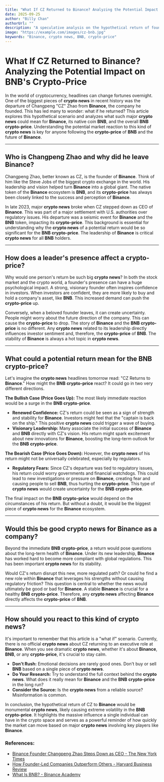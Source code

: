 ```yaml
---
title: "What If CZ Returned to Binance? Analyzing the Potential Impact on BNB's Crypto-Price"
date: 2025-09-25
author: "Billy Chan"
authorUrl: ""
description: "A speculative analysis on the hypothetical return of founder Changpeng Zhao (CZ) to Binance and what it could mean for the BNB crypto-price."
image: "https://example.com/images/cz-bnb.jpg"
keywords: "Binance, crypto news, BNB, crypto-price"
---
```


# What If CZ Returned to Binance? Analyzing the Potential Impact on BNB's Crypto-Price

In the world of cryptocurrency, headlines can change fortunes overnight. One of the biggest pieces of **crypto news** in recent history was the departure of Changpeng "CZ" Zhao from **Binance**, the company he founded. This has led many to wonder: what if he returned? This article explores this hypothetical scenario and analyzes what such major **crypto news** could mean for **Binance**, its native coin **BNB**, and the overall **BNB** **crypto-price**. Understanding the potential market reaction to this kind of **crypto news** is key for anyone following the **crypto-price** of **BNB** and the future of **Binance**.

---

## Who is Changpeng Zhao and why did he leave Binance?

Changpeng Zhao, better known as CZ, is the founder of **Binance**. Think of him like the Steve Jobs of the biggest crypto exchange in the world. His leadership and vision helped turn **Binance** into a global giant. The native token of the **Binance** ecosystem is **BNB**, and its **crypto-price** has always been closely linked to the success and perception of **Binance**.

In late 2023, major **crypto news** broke when CZ stepped down as CEO of **Binance**. This was part of a major settlement with U.S. authorities over regulatory issues. His departure was a seismic event for **Binance** and the **BNB** token, impacting its **crypto-price**. This background is essential for understanding why the **crypto news** of a potential return would be so significant for the **BNB** **crypto-price**. The leadership of **Binance** is critical **crypto news** for all **BNB** holders.


---

## How does a leader's presence affect a crypto-price?

Why would one person's return be such big **crypto news**? In both the stock market and the crypto world, a founder's presence can have a huge psychological impact. A strong, visionary founder often inspires confidence in investors. When investors are confident, they are more likely to buy and hold a company's asset, like **BNB**. This increased demand can push the **crypto-price** up.

Conversely, when a beloved founder leaves, it can create uncertainty. People might worry about the future direction of the company. This can cause the **crypto-price** to drop. The story of **Binance** and the **BNB** **crypto-price** is no different. Any **crypto news** related to its leadership directly influences investor sentiment and, therefore, the **crypto-price** of **BNB**. The stability of **Binance** is always a hot topic in **crypto news**.

---

## What could a potential return mean for the BNB crypto-price?

Let's imagine the **crypto news** headlines tomorrow read: "CZ Returns to **Binance**." How might the **BNB** **crypto-price** react? It could go in two very different directions.

**The Bullish Case (Price Goes Up):**
The most likely immediate reaction would be a surge in the **BNB** **crypto-price**.
* **Renewed Confidence:** CZ's return could be seen as a sign of strength and stability for **Binance**. Investors might feel that the "captain is back on the ship." This positive **crypto news** could trigger a wave of buying.
* **Visionary Leadership:** Many associate the initial success of **Binance** and **BNB** directly with CZ's vision. His return might spark excitement about new innovations for **Binance**, boosting the long-term outlook for the **BNB** **crypto-price**.

**The Bearish Case (Price Goes Down):**
However, the **crypto news** of his return might not be universally celebrated, especially by regulators.
* **Regulatory Fears:** Since CZ's departure was tied to regulatory issues, his return could worry governments and financial watchdogs. This could lead to new investigations or pressure on **Binance**, creating fear and causing people to sell **BNB**, thus hurting the **crypto-price**. This type of **crypto news** would create uncertainty for the **BNB** **crypto-price**.

The final impact on the **BNB** **crypto-price** would depend on the circumstances of his return. But without a doubt, it would be the biggest piece of **crypto news** for the **Binance** ecosystem.

---

## Would this be good crypto news for Binance as a company?

Beyond the immediate **BNB** **crypto-price**, a return would pose questions about the long-term health of **Binance**. Under its new leadership, **Binance** has worked hard to become more compliant with global regulations. This has been important **crypto news** for its stability.

Would CZ's return disrupt this new, more regulated path? Or could he find a new role within **Binance** that leverages his strengths without causing regulatory friction? This question is central to whether the news would ultimately be good or bad for **Binance**. A stable **Binance** is crucial for a healthy **BNB** **crypto-price**. Therefore, any **crypto news** affecting **Binance** directly affects the **crypto-price** of **BNB**.

---

## How should you react to this kind of crypto news?

It's important to remember that this article is a "what if" scenario. Currently, there is no official **crypto news** about CZ returning to an executive role at **Binance**. When you see dramatic **crypto news**, whether it's about **Binance**, **BNB**, or any **crypto-price**, it's crucial to stay calm.

* **Don't Rush:** Emotional decisions are rarely good ones. Don't buy or sell **BNB** based on a single piece of **crypto news**.
* **Do Your Research:** Try to understand the full context behind the **crypto news**. What does it really mean for **Binance** and the **BNB** **crypto-price** in the long run?
* **Consider the Source:** Is the **crypto news** from a reliable source? Misinformation is common.

In conclusion, the hypothetical return of CZ to **Binance** would be monumental **crypto news**, likely causing extreme volatility in the **BNB** **crypto-price**. It highlights the massive influence a single individual can have in the crypto space and serves as a powerful reminder of how quickly the market can move based on major **crypto news** involving key players like **Binance**.

### References:
* [Binance Founder Changpeng Zhao Steps Down as CEO - The New York Times](https://www.nytimes.com/2023/11/21/technology/binance-changpeng-zhao-pleads-guilty.html)
* [How Founder-Led Companies Outperform Others - Harvard Business Review](https://hbr.org/2016/03/founder-led-companies-outperform-the-rest-heres-why)
* [What Is BNB? - Binance Academy](https://academy.binance.com/en/articles/what-is-bnb)
